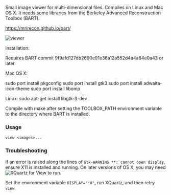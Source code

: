 

Small image viewer for multi-dimensional files. Compiles
on Linux and Mac OS X. It needs some libraries from
the Berkeley Advanced Reconstruction Toolbox (BART).

https://mrirecon.github.io/bart/

![viewer](viewer.png)


Installation:

Requires BART commit 9f9afd127db2690e91e36a12a552d4a4a64e0a43
or later.


Mac OS X:

sudo port install pkgconfig
sudo port install gtk3
sudo port install adwaita-icon-theme
sudo port install libomp

Linux:
sudo apt-get install libgtk-3-dev



Compile with make after setting the TOOLBOX_PATH
environment variable to the directory where BART
is installed.

### Usage

`view <images>...`

### Troubleshooting

If an error is raised along the lines of
`Gtk-WARNING **: cannot open display`, ensure X11 is installed
and running. On later versions of OS X, you may
need ![XQuartz](https://www.xquartz.org/) for View to run.

Set the environment variable `DISPLAY=":0"`, run XQuartz,
and then retry `view`.

